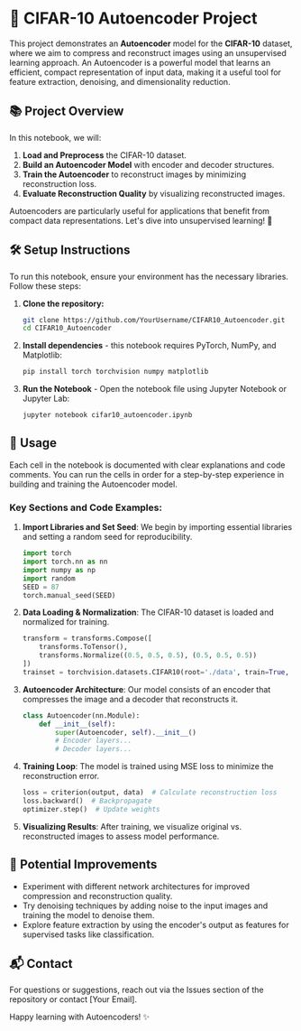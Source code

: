 
# 🧩 CIFAR-10 Autoencoder Project

This project demonstrates an **Autoencoder** model for the **CIFAR-10** dataset, 
where we aim to compress and reconstruct images using an unsupervised learning approach. 
An Autoencoder is a powerful model that learns an efficient, compact representation of input data,
making it a useful tool for feature extraction, denoising, and dimensionality reduction.

## 📚 Project Overview

In this notebook, we will:
1. **Load and Preprocess** the CIFAR-10 dataset.
2. **Build an Autoencoder Model** with encoder and decoder structures.
3. **Train the Autoencoder** to reconstruct images by minimizing reconstruction loss.
4. **Evaluate Reconstruction Quality** by visualizing reconstructed images.

Autoencoders are particularly useful for applications that benefit from compact data representations.
Let's dive into unsupervised learning! 🚀

## 🛠️ Setup Instructions

To run this notebook, ensure your environment has the necessary libraries. Follow these steps:

1. **Clone the repository:**
   ```bash
   git clone https://github.com/YourUsername/CIFAR10_Autoencoder.git
   cd CIFAR10_Autoencoder
   ```

2. **Install dependencies** - this notebook requires PyTorch, NumPy, and Matplotlib:
   ```bash
   pip install torch torchvision numpy matplotlib
   ```

3. **Run the Notebook** - Open the notebook file using Jupyter Notebook or Jupyter Lab:
   ```bash
   jupyter notebook cifar10_autoencoder.ipynb
   ```

## 🚀 Usage

Each cell in the notebook is documented with clear explanations and code comments. 
You can run the cells in order for a step-by-step experience in building and training the Autoencoder model.

### Key Sections and Code Examples:

1. **Import Libraries and Set Seed**: We begin by importing essential libraries and setting a random seed for reproducibility.

   ```python
   import torch
   import torch.nn as nn
   import numpy as np
   import random
   SEED = 87
   torch.manual_seed(SEED)
   ```

2. **Data Loading & Normalization**: The CIFAR-10 dataset is loaded and normalized for training.

   ```python
   transform = transforms.Compose([
       transforms.ToTensor(),
       transforms.Normalize((0.5, 0.5, 0.5), (0.5, 0.5, 0.5))
   ])
   trainset = torchvision.datasets.CIFAR10(root='./data', train=True, download=True, transform=transform)
   ```

3. **Autoencoder Architecture**: Our model consists of an encoder that compresses the image and a decoder that reconstructs it.

   ```python
   class Autoencoder(nn.Module):
       def __init__(self):
           super(Autoencoder, self).__init__()
           # Encoder layers...
           # Decoder layers...
   ```

4. **Training Loop**: The model is trained using MSE loss to minimize the reconstruction error.

   ```python
   loss = criterion(output, data)  # Calculate reconstruction loss
   loss.backward()  # Backpropagate
   optimizer.step()  # Update weights
   ```

5. **Visualizing Results**: After training, we visualize original vs. reconstructed images to assess model performance.

## 🤔 Potential Improvements

- Experiment with different network architectures for improved compression and reconstruction quality.
- Try denoising techniques by adding noise to the input images and training the model to denoise them.
- Explore feature extraction by using the encoder's output as features for supervised tasks like classification.

## 📬 Contact

For questions or suggestions, reach out via the Issues section of the repository or contact [Your Email].

Happy learning with Autoencoders! ✨
